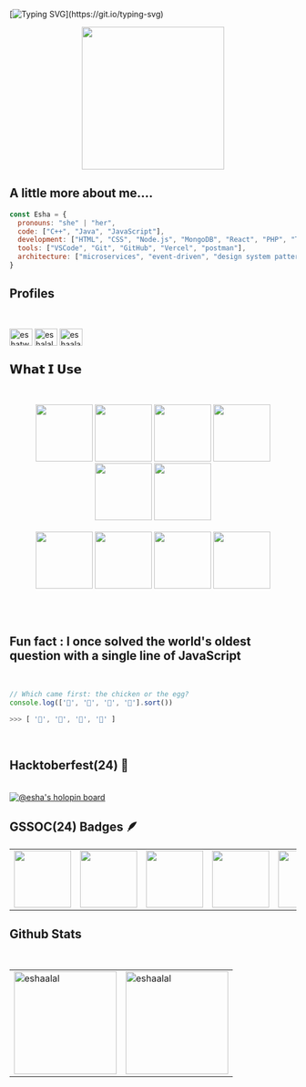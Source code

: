 [![Typing SVG](https://readme-typing-svg.herokuapp.com?font=Architects+Daughter&color=FFFFFF&size=30&lines=Hey!+It's+Esha!;I'm+a+learning+developer...)](https://git.io/typing-svg)

<p align="center">
  <img width="250" src="https://media.giphy.com/media/v1.Y2lkPTc5MGI3NjExMTZyeTdjNnk2ejlqbjF1cmtydzE0b3cwbXVubjY3bmU3eXc3ZzdybyZlcD12MV9pbnRlcm5hbF9naWZfYnlfaWQmY3Q9cw/JBSQu6cuMoBZMC6daR/giphy.gif">
</p>
<!-- <p align="left"> <img src="https://komarev.com/ghpvc/?username=eshaalal&label=Profile%20views&color=0e75b6&style=flat" alt="eshaalal" /> </p>
 -->

## A little more about me.... 

```javascript
const Esha = {
  pronouns: "she" | "her",
  code: ["C++", "Java", "JavaScript"],
  development: ["HTML", "CSS", "Node.js", "MongoDB", "React", "PHP", "Tailwind CSS", "Bootstrap"],
  tools: ["VSCode", "Git", "GitHub", "Vercel", "postman"],
  architecture: ["microservices", "event-driven", "design system pattern"]
}
```

## Profiles 
<br>
<p align="left">
<a href="https://twitter.com/eshatwt" target="blank"><img align="center" src="https://raw.githubusercontent.com/rahuldkjain/github-profile-readme-generator/master/src/images/icons/Social/twitter.svg" alt="eshatwt" height="30" width="40" /></a>
<a href="https://instagram.com/eshalal._" target="blank"><img align="center" src="https://raw.githubusercontent.com/rahuldkjain/github-profile-readme-generator/master/src/images/icons/Social/instagram.svg" alt="eshalal._" height="30" width="40" /></a>
<a href="https://leetcode.com/u/eshaalal2/" target="blank"><img align="center" src="https://raw.githubusercontent.com/rahuldkjain/github-profile-readme-generator/master/src/images/icons/Social/leet-code.svg" alt="eshaalal" height="30" width="40" /></a>

</p>

## 𝗪𝗵𝗮𝘁 𝗜 𝗨𝘀𝗲

<br>
<p align="center">
  <img src="https://media3.giphy.com/media/ln7z2eWriiQAllfVcn/200w.webp" width="100">
   <img src="https://media.giphy.com/media/kH6CqYiquZawmU1HI6/giphy.gif" width="100" height="100">
   <img src="https://i.giphy.com/media/eNAsjO55tPbgaor7ma/200w.webp" width="100">
   <img src="https://media.giphy.com/media/du3J3cXyzhj75IOgvA/giphy.gif" width="100">
   <img src="https://i.giphy.com/media/IdyAQJVN2kVPNUrojM/200.webp" width="100">
    <img src="https://i.giphy.com/media/v1.Y2lkPTc5MGI3NjExbTJ4bXlsbmVmb2t3aHNyaWRiOHd5YzVyd3ZyZjJweHh0Mm5wNGt3ciZlcD12MV9pbnRlcm5hbF9naWZfYnlfaWQmY3Q9Zw/Lmy23L3RkJ0sEWokRN/giphy.gif" width="100" height="100" ><br><br>
      <img src="https://media.giphy.com/media/kdFc8fubgS31b8DsVu/giphy.gif?cid=790b7611ecd14fb6cede79a0e1bc9a92fc6acb37a85f7d81&ep=v1_user_favorites&rid=giphy.gif&ct=s" width="100" height="100">

  <img src="https://media.giphy.com/media/v1.Y2lkPTc5MGI3NjExZWNkMTRmYjZjZWRlNzlhMGUxYmM5YTkyZmM2YWNiMzdhODVmN2Q4MSZlcD12MV91c2VyX2Zhdm9yaXRlcyZjdD1z/JqDcpPX8vWahUny0pE/giphy.gif" width="100" height="100">
    <img src="https://media.giphy.com/media/Sr8xDpMwVKOHUWDVRD/giphy.gif?cid=ecf05e473u18fz21id38kp2e1yyfrnex08c2y67cyq8lmf6k&ep=v1_gifs_related&rid=giphy.gif&ct=s" width="100" height="100">
     <img src="https://img.icons8.com/?size=512&id=WoopfRcDj3RF&format=png" width="100" height="100">



  <br>
</p>
<br>
<br>


## Fun fact : I once solved the world's oldest question with a single line of JavaScript
<!-- wi*quL3fcV -->
<br>

```javascript
// Which came first: the chicken or the egg?
console.log(['🥚', '🐣', '🐥', '🐔'].sort())

>>> [ '🐔', '🐣', '🐥', '🥚' ]
```
<br>

## Hacktoberfest(24) 🦖
<br>
<a href="https://holopin.io/@eshaalal">
  <img src="https://holopin.me/eshaalal" alt="@esha's holopin board" />
</a>
<br>

## GSSOC(24) Badges 🪶
<div align="center">
  <table>
    <tr>
      <td align="center">
        <a href="https://gssoc.girlscript.tech/leaderboard">
          <img src="https://raw.githubusercontent.com/GSSoC24/Postman-Challenge/main/docs/assets/Postman%20White.png" width="100px" height="100px" />
          <br />
        </a>
      </td>
      <td align="center">
        <a href="https://gssoc.girlscript.tech/leaderboard">
          <img src="https://raw.githubusercontent.com/GSSoC24/Postman-Challenge/main/docs/assets/1.png" width="100px" height="100px" />
          <br />
        </a>
      </td>
      <td align="center">
        <a href="https://gssoc.girlscript.tech/leaderboard">
          <img src="https://raw.githubusercontent.com/GSSoC24/Postman-Challenge/main/docs/assets/2.png" width="100px" height="100px" />
          <br />
        </a>
      </td>
      <td align="center">
        <a href="https://gssoc.girlscript.tech/leaderboard">
          <img src="https://raw.githubusercontent.com/GSSoC24/Postman-Challenge/main/docs/assets/3.png" width="100px" height="100px" />
          <br />
        </a>
      </td>
      <td align="center">
        <a href="https://gssoc.girlscript.tech/leaderboard">
          <img src="https://raw.githubusercontent.com/GSSoC24/Postman-Challenge/main/docs/assets/4.png" width="100px" height="100px" />
          <br />
        </a>
      </td>
      <td align="center">
        <a href="https://gssoc.girlscript.tech/leaderboard">
          <img src="https://raw.githubusercontent.com/GSSoC24/Postman-Challenge/main/docs/assets/5.png" width="100px" height="100px" />
          <br />
        </a>
      </td>
    </tr>
  </table>
</div>

## Github Stats
<br>
<table border="0">
  <tr>
    <td>
      <img height="180em" src="https://github-readme-stats.vercel.app/api?username=eshaalal&show_icons=true&locale=en" alt="eshaalal" />
    </td>
    <td>
      <img height="180em" src="https://github-readme-streak-stats.herokuapp.com/?user=eshaalal&" alt="eshaalal" />
    </td>
  </tr>
</table>
